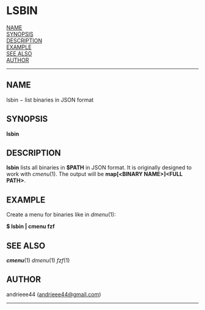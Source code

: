 # LSBIN

[NAME](#NAME)  
[SYNOPSIS](#SYNOPSIS)  
[DESCRIPTION](#DESCRIPTION)  
[EXAMPLE](#EXAMPLE)  
[SEE ALSO](#SEE%20ALSO)  
[AUTHOR](#AUTHOR)  

------------------------------------------------------------------------

## NAME <span id="NAME"></span>

lsbin − list binaries in JSON format

## SYNOPSIS <span id="SYNOPSIS"></span>

**lsbin**

## DESCRIPTION <span id="DESCRIPTION"></span>

**lsbin** lists all binaries in **\$PATH** in JSON format. It is
originally designed to work with *cmenu*(1). The output will be
**map\[\<BINARY NAME\>\]\<FULL PATH\>**.

## EXAMPLE <span id="EXAMPLE"></span>

Create a menu for binaries like in *dmenu*(1):

**\$ lsbin \| cmenu fzf**

## SEE ALSO <span id="SEE ALSO"></span>

***cmenu***(1) *dmenu*(1) *fzf*(1)

## AUTHOR <span id="AUTHOR"></span>

andrieee44 (andrieee44@gmail.com)

------------------------------------------------------------------------
